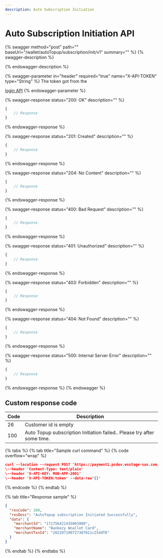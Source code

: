 ```yaml
---
description: Auto Subscription Initiation
---
```


# Auto Subscription Initiation API

{% swagger method="post" path="" baseUrl="<domain>/wallet/autoTopup/subscription/init/v1" summary="" %}
{% swagger-description %}

{% endswagger-description %}

{% swagger-parameter in="header" required="true" name="X-API-TOKEN" type="String" %}
​The token got from the

[login API](https://teams.microsoft.com/o/p6zvZh1r7XYNx0PmyEsS/s/CwdILEPBOX4lLKCKMZGB/\~/changes/1N4jHPuBZcVMjqkduW8F/bankezy/bankezy/bankezy-features/wallet/wallet-issuance/customer-on-boarding/api-reference/authentication-and-authorization/login-api)
{% endswagger-parameter %}

{% swagger-response status="200: OK" description="" %}
```javascript
{
    // Response
}
```
{% endswagger-response %}

{% swagger-response status="201: Created" description="" %}
```javascript
{
    // Response
}
```
{% endswagger-response %}

{% swagger-response status="204: No Content" description="" %}
```javascript
{
    // Response
}
```
{% endswagger-response %}

{% swagger-response status="400: Bad Request" description="" %}
```javascript
{
    // Response
}
```
{% endswagger-response %}

{% swagger-response status="401: Unauthorized" description="" %}
```javascript
{
    // Response
}
```
{% endswagger-response %}

{% swagger-response status="403: Forbidden" description="" %}
```javascript
{
    // Response
}
```
{% endswagger-response %}

{% swagger-response status="404: Not Found" description="" %}
```javascript
{
    // Response
}
```
{% endswagger-response %}

{% swagger-response status="500: Internal Server Error" description="" %}
```javascript
{
    // Response
}
```
{% endswagger-response %}
{% endswagger %}

## Custom response code

| Code | Description                                                              |
| ---- | ------------------------------------------------------------------------ |
| 26   | ​Customer id is empty                                                    |
| 100  | ​Auto Topup subscription Initiation failed.. Please try after some time. |

{% tabs %}
{% tab title="Sample curl command" %}
{% code overflow="wrap" %}
```json
​curl --location --request POST 'https://payment1.pcdev.enstage-sas.com/wallet/autoTopup/subscription/init/v1'
\--header 'Content-Type: text/plain'
\--header 'X-API-KEY: MOB-APP-2001'
\--header 'X-API-TOKEN:token' --data-raw'{}'
```
{% endcode %}
{% endtab %}

{% tab title="Response sample" %}
```json
{
  "resCode": 200,
  "resDesc": "AutoTopup subscription Initiated Successfully",
  "data": {
    "merchantId": "171756421435003980",
    "merchantName": "Bankezy Wnallet Card",
    "merchantTxnId": "202207190727307011cI54dT8"
  }
}
```
{% endtab %}
{% endtabs %}
